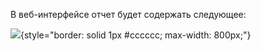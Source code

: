 
В веб-интерфейсе отчет будет содержать следующее:

![](https://yastatic.net/s3/doc-binary/src/dev/appmetrica/{{locale}}/images/common/json-web.png){style="border: solid 1px #cccccc; max-width: 800px;"}
